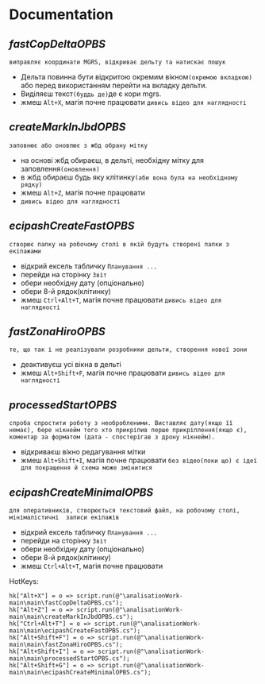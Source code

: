# Documentation

## _fastCopDeltaOPBS_
    виправляє координати MGRS, відкриває дельту та натискає пошук
- Дельта повинна бути відкритою окремим вікном`(окремою вкладкою)` або перед використанням перейти на вкладку дельти.
- Виділяєш текст`(буддь де)`де є кори mgrs.
- жмеш `Alt+X`, магія почне працювати
`дивись відео для наглядності`

## _createMarkInJbdOPBS_
    заповнює або оновлює з жбд обрану мітку
- на основі жбд обираєш, в дельті, необхідну мітку для заповлення`(оновлення)`
- в жбд обираєш будь яку клітинку`(аби вона була на необхідному рядку)`
- жмеш `Alt+Z`, магія почне працювати
- `дивись відео для наглядності`

## _ecipashCreateFastOPBS_
    створює папку на робочому столі в якій будуть створені папки з екіпажами
- відкрий ексель табличку `Планування ...`
- перейди на сторінку `Звіт`
- обери необхідну дату (опціонально)
- обери 8-й рядок(клітинку)
- жмеш `Ctrl+Alt+T`, магія почне працювати
`дивись відео для наглядності`

## _fastZonaHiroOPBS_
    те, що так і не реалізували розробники дельти, створення нової зони
- деактивуєш усі вікна в дельті
- жмеш `Alt+Shift+F`, магія почне працювати
`дивись відео для наглядності`

## _processedStartOPBS_
    спроба спростити роботу з необробленими. Виставляє дату(якщо її немає), бере нікнейм того хто прикріпив перше прикріплення(якщо є), коментар за форматом (дата - спостерігав з дрону нікнейм).
- відкриваєш вікно редагування мітки
- жмеш `Alt+Shift+I`, магія почне працювати
`без відео(поки що) є ідеї для покращення й схема може змінитися`

## _ecipashCreateMinimalOPBS_
    для оперативників, створюється текстовий файл, на робочому столі, мінімалістичні  записи екіпажів
- відкрий ексель табличку `Планування ...`
- перейди на сторінку `Звіт`
- обери необхідну дату (опціонально)
- обери 8-й рядок(клітинку)
- жмеш `Ctrl+Alt+T`, магія почне працювати



HotKeys:

	hk["Alt+X"] = o => script.run(@"\analisationWork-main\main\fastCopDeltaOPBS.cs");
	hk["Alt+Z"] = o => script.run(@"\analisationWork-main\main\createMarkInJbdOPBS.cs");
	hk["Ctrl+Alt+T"] = o => script.run(@"\analisationWork-main\main\ecipashCreateFastOPBS.cs");
	hk["Alt+Shift+F"] = o => script.run(@"\analisationWork-main\main\fastZonaHiroOPBS.cs");
	hk["Alt+Shift+I"] = o => script.run(@"\analisationWork-main\main\processedStartOPBS.cs");
	hk["Alt+Shift+G"] = o => script.run(@"\analisationWork-main\main\ecipashCreateMinimalOPBS.cs");
